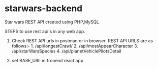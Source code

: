 # starwars-backend
Star wars REST API created using PHP,MySQL


STEPS to use rest api's in any web app.

1) Check REST API urls in postman or in browser. 
    REST API URLS are as follows:-
		 1. <BASEURL>/api/longestCrawl/
		 2. <BASEURL>/api/mostAppearCharacter
		 3. <BASEURL>/api/starWarsSpecies
		 4. <BASEURL>/api/planetVehiclePilotsDetail
	
2) set BASE_URL in fronend react app
	
	
